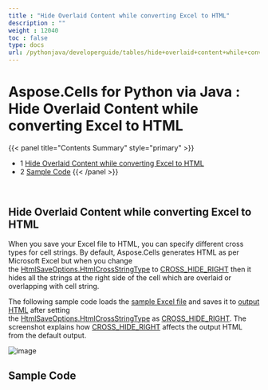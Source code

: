 ```yaml
---
title : "Hide Overlaid Content while converting Excel to HTML" 
description : "" 
weight : 12040 
toc : false
type: docs
url: /pythonjava/developerguide/tables/hide+overlaid+content+while+converting+excel+to+html/
---
```


# Aspose.Cells for Python via Java : Hide Overlaid Content while converting Excel to HTML


{{< panel title="Contents Summary" style="primary" >}}
*   1 [Hide Overlaid Content while converting Excel to HTML](#hide-overlaid-content-while-converting-excel-to-html)
*   2 [Sample Code](#sample-code)
{{< /panel >}}
 

 

## Hide Overlaid Content while converting Excel to HTML

When you save your Excel file to HTML, you can specify different cross types for cell strings. By default, Aspose.Cells generates HTML as per Microsoft Excel but when you change the [HtmlSaveOptions.HtmlCrossStringType](https://apireference.aspose.com/cells/python/asposecells.api/htmlsaveoptions#HtmlCrossStringType) to [CROSS\_HIDE\_RIGHT](https://apireference.aspose.com/cells/python/asposecells.api/htmlcrosstype#CROSS_HIDE_RIGHT) then it hides all the strings at the right side of the cell which are overlaid or overlapping with cell string.

The following sample code loads the [sample Excel file](https://docs.aspose.com/download/attachments/64456354/sampleHidingOverlaidContentWithCrossHideRight.xlsx?version=1&modificationDate=1525009682893&api=v2) and saves it to [output HTML](https://docs.aspose.com/download/attachments/64456354/HTML-outputHidingOverlaidContentWithCrossHideRight.zip?version=1&modificationDate=1525009682893&api=v2) after setting the [HtmlSaveOptions.HtmlCrossStringType](https://apireference.aspose.com/cells/python/asposecells.api/htmlsaveoptions#HtmlCrossStringType) as [CROSS\_HIDE\_RIGHT](https://apireference.aspose.com/cells/python/asposecells.api/htmlcrosstype#CROSS_HIDE_RIGHT). The screenshot explains how [CROSS\_HIDE\_RIGHT](https://apireference.aspose.com/cells/python/asposecells.api/htmlcrosstype#CROSS_HIDE_RIGHT) affects the output HTML from the default output.

![image](https://docs.aspose.com/download/attachments/64456354/Hiding-Overlaid-Content-With-CrossHideRight.png?version=1&modificationDate=1525009682893&api=v2)

## Sample Code


